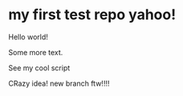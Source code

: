 # my first test repo yahoo!

Hello world!

Some more text.

See my cool script

CRazy idea! new branch ftw!!!!